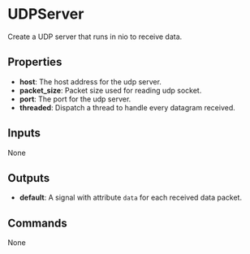 UDPServer
=========
Create a UDP server that runs in nio to receive data.

Properties
----------
- **host**: The host address for the udp server.
- **packet_size**: Packet size used for reading udp socket.
- **port**: The port for the udp server.
- **threaded**: Dispatch a thread to handle every datagram received.

Inputs
------
None

Outputs
-------
- **default**: A signal with attribute `data` for each received data packet.

Commands
--------
None

